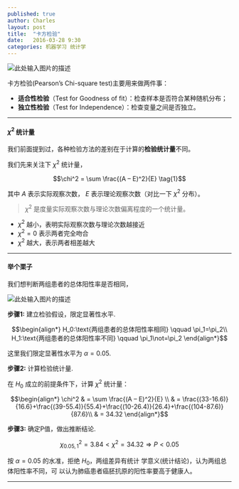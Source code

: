 ```yaml
---
published: true
author: Charles
layout: post
title:  "卡方检验"
date:   2016-03-28 9:30
categories: 机器学习 统计学
---
```


![此处输入图片的描述][1]

卡方检验(Pearson’s Chi-square test)主要用来做两件事：

- **适合性检验**（Test for Goodness of fit）：检查样本是否符合某种随机分布；
- **独立性检验**（Test for Independence）：检查变量之间是否独立。

----------

#### $\chi^2$ 统计量

我们前面提到过，各种检验方法的差别在于计算的**检验统计量**不同。

我们先来关注下 $\chi^2$ 统计量，

$$\chi^2 = \sum \frac{(A – E)^2}{E} \tag{1}$$

其中 $A$ 表示实际观察次数， $E$ 表示理论观察次数（对比一下 $\chi^2$ 分布）。

> $\chi^2$ 是度量实际观察次数与理论次数偏离程度的一个统计量。

 - $\chi^2$ 越小，表明实际观察次数与理论次数越接近
 - $\chi^2=0$ 表示两者完全吻合
 - $\chi^2$ 越大，表示两者相差越大


----------


#### 举个栗子
我们想判断两组患者的总体阳性率是否相同，

 ![此处输入图片的描述][2]

**步骤1:** 建立检验假设，限定显著性水平.

$$\begin{align*}
H_0:\text{两组患者的总体阳性率相同} \qquad \pi_1=\pi_2\\
H_1:\text{两组患者的总体阳性率不同} \qquad \pi_1\not=\pi_2
\end{align*}$$

这里我们限定显著性水平为 $\alpha = 0.05$.

**步骤2:** 计算检验统计量.

在 $H_0$ 成立的前提条件下，计算 $\chi^2$ 统计量：

$$\begin{align*}
\chi^2 & = \sum \frac{(A – E)^2}{E} \\
& = \frac{(33-16.6)}{16.6}+\frac{(39-55.4)}{55.4}+\frac{(10-26.4)}{26.4}+\frac{(104-87.6)}{87.6}\\
& = 34.32
\end{align*}$$

**步骤3:** 确定P值，做出推断结论.

$$\chi^2_{0.05,1} = 3.84<\chi^2=34.32 \Rightarrow P<0.05$$

按 $\alpha=0.05$ 的水准，拒绝 $H_0$，两组差异有统计
学意义(统计结论)，认为两组总体阳性率不同，可
以认为肺癌患者癌胚抗原的阳性率要高于健康人。

----------


  [1]: http://7xjbdi.com1.z0.glb.clouddn.com/Chi_square_test.png
  [2]: http://7xjbdi.com1.z0.glb.clouddn.com/2016-03-30_202454.png